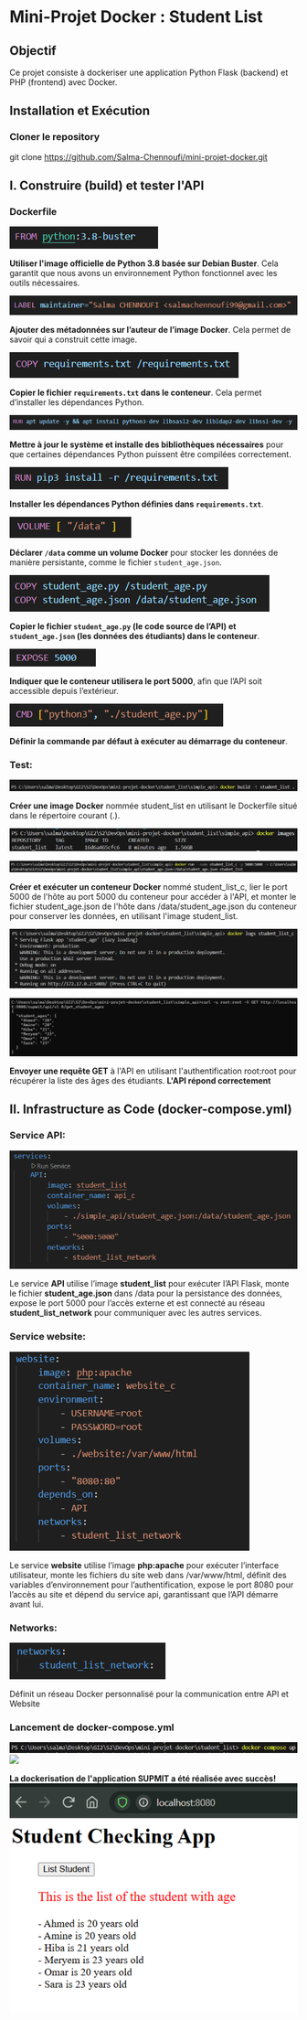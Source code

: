 #  Mini-Projet Docker : Student List

##  Objectif
Ce projet consiste à dockeriser une application Python Flask (backend) et PHP (frontend) avec Docker.

## Installation et Exécution
###  Cloner le repository

git clone https://github.com/Salma-Chennoufi/mini-projet-docker.git

## I. Construire (build) et tester l'API

###  Dockerfile 

![](/screenshots/image-1.png)

**Utiliser l'image officielle de Python 3.8 basée sur Debian Buster**. Cela garantit que nous avons un environnement Python fonctionnel avec les outils nécessaires.


![](/screenshots/image-2.png)

 **Ajouter des métadonnées sur l’auteur de l’image Docker**. Cela permet de savoir qui a construit cette image.


![](/screenshots/image-3.png)

**Copier le fichier `requirements.txt` dans le conteneur**. Cela permet d’installer les dépendances Python.


![](/screenshots/image-4.png)

**Mettre à jour le système et installe des bibliothèques nécessaires** pour que certaines dépendances Python puissent être compilées correctement.


![](/screenshots/image-5.png)

**Installer les dépendances Python définies dans `requirements.txt`**.


![](/screenshots/image-6.png)

**Déclarer `/data` comme un volume Docker** pour stocker les données de manière persistante, comme le fichier `student_age.json`.


![](/screenshots/image-7.png)

**Copier le fichier `student_age.py` (le code source de l’API) et `student_age.json` (les données des étudiants) dans le conteneur**.


![](/screenshots/image-8.png)

**Indiquer que le conteneur utilisera le port 5000**, afin que l’API soit accessible depuis l’extérieur.


![](/screenshots/image-9.png)

**Définir la commande par défaut à exécuter au démarrage du conteneur**. 



### Test:

![](/screenshots/image-10.png)

**Créer une image Docker** nommée student_list en utilisant le Dockerfile situé dans le répertoire courant (.).

![](/screenshots/image-11.png)


![](/screenshots/image-12.png)

 **Créer et exécuter un conteneur Docker** nommé student_list_c, lier le port 5000 de l'hôte au port 5000 du conteneur pour accéder à l'API, et monter le fichier student_age.json de l'hôte dans /data/student_age.json du conteneur pour conserver les données, en utilisant l'image student_list.


![](/screenshots/image-13.png)

![](/screenshots/image-14.png)

**Envoyer une requête GET** à l'API en utilisant l'authentification root:root pour récupérer la liste des âges des étudiants.
**L'API répond correctement**


## II. Infrastructure as Code (docker-compose.yml)

### Service API:

![](/screenshots/image15.png)

Le service **API** utilise l’image **student_list** pour exécuter l’API Flask, monte le fichier **student_age.json** dans /data pour la persistance des données, expose le port 5000 pour l’accès externe et est connecté au réseau **student_list_network** pour communiquer avec les autres services.


### Service website:

![](/screenshots/image16.png)

Le service **website** utilise l’image **php:apache** pour exécuter l’interface utilisateur, monte les fichiers du site web dans /var/www/html, définit des variables d’environnement pour l’authentification, expose le port 8080 pour l’accès au site et dépend du service api, garantissant que l’API démarre avant lui.


### Networks:

![](/screenshots/image17.png)

Définit un réseau Docker personnalisé pour la communication entre API et Website


### Lancement de docker-compose.yml

![](/screenshots/image18.png)
![](image19.png)


**La dockerisation de l'application SUPMIT a été réalisée avec succès!**
![](/screenshots/image20.png)